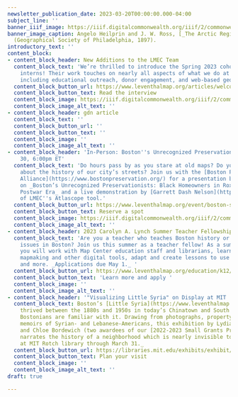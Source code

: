 ```yaml
---
newsletter_publication_date: 2023-03-20T00:00:00.000-04:00
subject_line: ''
banner_iiif_image: https://iiif.digitalcommonwealth.org/iiif/2/commonwealth:4m90ff032/76,1206,4351,2412/2000,/0/default.jpg
banner_image_caption: Angelo Heilprin and J. W. Ross, [_The Arctic Regions_](https://collections.leventhalmap.org/search/commonwealth:4m90ff02s)
  (Geographical Society of Philadelphia, 1897).
introductory_text: ''
content_block:
- content_block_header: New Additions to the LMEC Team
  content_block_text: 'We’re thrilled to introduce the Spring 2023 cohort of LMEC
    interns! Their work touches on nearly all aspects of what we do at the Center,
    including educational outreach, donor engagement, and web-based georeferencing. '
  content_block_button_url: https://www.leventhalmap.org/articles/welcome-spring-2023-interns/
  content_block_button_text: Read the interview
  content_block_image: https://iiif.digitalcommonwealth.org/iiif/2/commonwealth:js956k433/2949,3484,3362,1993/2000,/0/default.jpg
  content_block_image_alt_text: ''
- content_block_header: gdn article
  content_block_text: ''
  content_block_button_url: ''
  content_block_button_text: ''
  content_block_image: ''
  content_block_image_alt_text: ''
- content_block_header: 'In-Person: Boston''s Unrecognized Preservationists · March
    30, 6:00pm ET'
  content_block_text: 'Do hours pass by as you stare at old maps? Do you like learning
    about the history of our city’s streets? Join us with the [Boston Preservation
    Alliance](https://www.bostonpreservation.org/) for a presentation by [Maddie Webster](https://www.leventhalmap.org/about/people/madeline-webster/)
    on _Boston’s Unrecognized Preservationists: Black Homeowners in Roxbury in the
    Postwar Era_ and a live demonstration by [Garrett Dash Nelson](https://www.leventhalmap.org/about/people/garrett-nelson/)
    of LMEC''s Atlascope tool.'
  content_block_button_url: https://www.leventhalmap.org/event/boston-s-unwitting-preservationists-black-homeowners-of-roxbury/
  content_block_button_text: Reserve a spot
  content_block_image: https://iiif.digitalcommonwealth.org/iiif/2/commonwealth:7h14cw27m/213,1497,4134,4125/2000,/0/default.jpg
  content_block_image_alt_text: ''
- content_block_header: 2023 Carolyn A. Lynch Summer Teacher Fellowship
  content_block_text: 'Are you a teacher who teaches Boston history or contemporary
    issues in Boston? Join us this summer as a teacher fellow! As a summer fellow
    you will work with Map Center education staff and librarians, learn basic GIS
    mapmaking and other digital tools, adapt and create lessons to use in your classroom,
    and more. _Applications due May 1._ '
  content_block_button_url: https://www.leventhalmap.org/education/k12/2021-lynch-summer-teacher-fellowship/
  content_block_button_text: 'Learn more and apply '
  content_block_image: ''
  content_block_image_alt_text: ''
- content_block_header: '"Visualizing Little Syria" on Display at MIT '
  content_block_text: Boston’s [Little Syria](https://www.leventhalmap.org/digital-exhibitions/building-blocks/topics/creating-communities/)
    thrived between the 1880s and 1950s in today’s Chinatown and South End, yet few
    Bostonians are familiar with it. Drawing from photographs, property maps, and
    memoirs of Syrian- and Lebanese-Americans, this exhibition by Lydia Harrington
    and Chloe Bordewich (two awardees of our [2022-2023 Small Grants Program](https://www.leventhalmap.org/research/digital-publication-small-grants/))
    narrates the history of a neighborhood which is nearly invisible today. _On display
    at MIT Rotch library through March 31._
  content_block_button_url: https://libraries.mit.edu/exhibits/exhibit/ottoman-boston/
  content_block_button_text: Plan your visit
  content_block_image: ''
  content_block_image_alt_text: ''
draft: true

---
```

